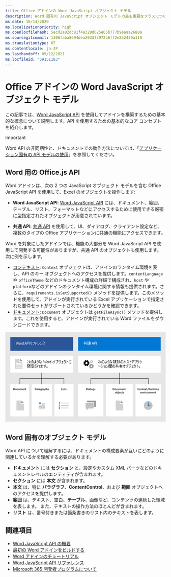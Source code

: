 ```yaml
---
title: Office アドインの Word JavaScript オブジェクト モデル
description: Word 固有の JavaScript オブジェクト モデルの最も重要なクラスについて説明します。
ms.date: 10/14/2020
ms.localizationpriority: high
ms.openlocfilehash: 5ecd2a02dc81f4a329d625e05b777b9eaaa2688a
ms.sourcegitcommit: 1306faba8694dea203373972b6ff2e852429a119
ms.translationtype: HT
ms.contentlocale: ja-JP
ms.lasthandoff: 09/12/2021
ms.locfileid: "59151183"
---
```

# <a name="word-javascript-object-model-in-office-add-ins"></a>Office アドインの Word JavaScript オブジェクト モデル

この記事では、[Word JavaScript API](../reference/overview/word-add-ins-reference-overview.md) を使用してアドインを構築するための基本的な概念について説明します。API を使用するための基本的なコア コンセプトを紹介します。

> [!IMPORTANT]
> Word API の非同期性と、ドキュメントでの動作方法については、「[アプリケーション固有の API モデルの使用](../develop/application-specific-api-model.md)」を参照してください。

## <a name="officejs-apis-for-word"></a>Word 用の Office.js API

Word アドインは、次の 2 つの JavaScript オブジェクト モデルを含む Office JavaScript API を使用して、Excel のオブジェクトを操作します:

* **Word JavaScript API**: [Word JavaScript API](../reference/overview/word-add-ins-reference-overview.md) には、ドキュメント、範囲、テーブル、リスト、フォーマットなどにアクセスするために使用できる厳密に型指定されたオブジェクトが用意されています。

* **共通 API**: [共通 API](/javascript/api/office) を使用して、UI、ダイアログ、クライアント設定など、複数のタイプの Office アプリケーションに共通の機能にアクセスできます。

Word を対象にしたアドインでは、機能の大部分を Word JavaScript API を使用して開発する可能性がありますが、共通 API のオブジェクトも使用します。次に例を示します。

* [コンテキスト](/javascript/api/office/office.context): `Context` オブジェクトは、アドインのランタイム環境を表し、API のキー オブジェクトへのアクセスを提供します。`contentLanguage` や `officeTheme` などのドキュメント構成の詳細で構成され、`host` や `platform`などのアドインのランタイム環境に関する情報も提供されます。さらに、`requirements.isSetSupported()` メソッドを提供します。このメソッドを使用して、アドインが実行されている Excel アプリケーションで指定された要件セットがサポートされているかどうかを確認できます。
* [ドキュメント](/javascript/api/office/office.document): `Document` オブジェクトは `getFileAsync()` メソッドを提供します。これを使用すると、アドインが実行されている Word ファイルをダウンロードできます。

![Word JS API と共通 API の違い。](../images/word-js-api-common-api.png)

## <a name="word-specific-object-model"></a>Word 固有のオブジェクト モデル

Word API について理解するには、ドキュメントの構成要素が互いにどのように関連しているかを理解する必要があります。

* **ドキュメント** には **セクション** と、設定やカスタム XML パーツなどのドキュメントレベルのエンティティが含まれます。
* **セクション** には **本文** が含まれます。
* **本文** は、特に **パラグラフ**、**ContentControl**、および **範囲** オブジェクトへのアクセスを提供します。
* **範囲** は、テキスト、空白、**テーブル**、画像など、コンテンツの連続した領域を表します。 また、テキストの操作方法のほとんどが含まれます。
* **リスト** は、番号付きまたは箇条書きのリスト内のテキストを表します。

## <a name="see-also"></a>関連項目

- [Word JavaScript API の概要](../reference/overview/word-add-ins-reference-overview.md)
- [最初の Word アドインをビルドする](../quickstarts/word-quickstart.md)
- [Word アドインのチュートリアル](../tutorials/word-tutorial.md)
- [Word JavaScript API リファレンス](/javascript/api/word)
- [Microsoft 365 開発者プログラムについて](https://developer.microsoft.com/microsoft-365/dev-program)
